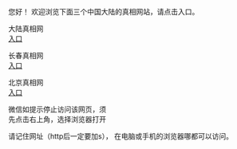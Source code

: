 
   您好！ 欢迎浏览下面三个中国大陆的真相网站，请点击入口。 <br/>






   大陆真相网<br/>
<a href="https://is.gd/TiOByG" id="dlLink" rel="nofollow">入口</a>

   长春真相网<br/>
<a href="https://is.gd/TiOByG" id="ccLink" rel="nofollow">入口</a>


   北京真相网<br/>
<a href="https://is.gd/TiOByG" id="bjLink" rel="nofollow">入口</a>



   微信如提示停止访问该网页，须<br/>
   先点击右上角，选择浏览器打开<br/>

   请记住网址（http后一定要加s）， 在电脑或手机的浏览器哪都可以访问。
